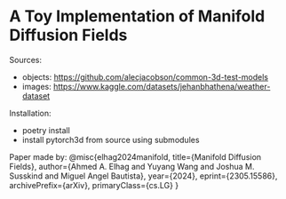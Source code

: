 # A Toy Implementation of Manifold Diffusion Fields

Sources:
 - objects: https://github.com/alecjacobson/common-3d-test-models
 - images: https://www.kaggle.com/datasets/jehanbhathena/weather-dataset

Installation:
 - poetry install
 - install pytorch3d from source using submodules

Paper made by:
@misc{elhag2024manifold,
      title={Manifold Diffusion Fields}, 
      author={Ahmed A. Elhag and Yuyang Wang and Joshua M. Susskind and Miguel Angel Bautista},
      year={2024},
      eprint={2305.15586},
      archivePrefix={arXiv},
      primaryClass={cs.LG}
}
